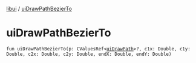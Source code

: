 [libui](README.md) / [uiDrawPathBezierTo](ui-draw-path-bezier-to.md)

# uiDrawPathBezierTo

`fun uiDrawPathBezierTo(p: CValuesRef<`[`uiDrawPath`](ui-draw-path.md)`>?, c1x: Double, c1y: Double, c2x: Double, c2y: Double, endX: Double, endY: Double)`